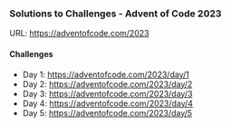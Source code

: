 ### Solutions to Challenges - Advent of Code 2023

URL: https://adventofcode.com/2023 

#### Challenges
* Day 1: https://adventofcode.com/2023/day/1
* Day 2: https://adventofcode.com/2023/day/2
* Day 3: https://adventofcode.com/2023/day/3
* Day 4: https://adventofcode.com/2023/day/4
* Day 5: https://adventofcode.com/2023/day/5

